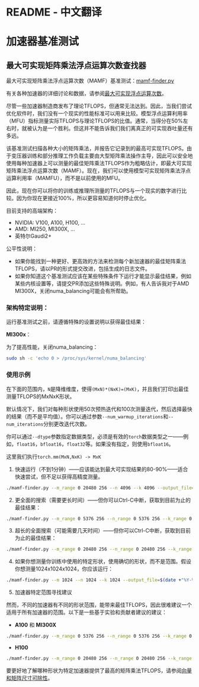 # README - 中文翻译

# 加速器基准测试

## 最大可实现矩阵乘法浮点运算次数查找器

最大可实现矩阵乘法浮点运算次数（MAMF）基准测试：[mamf-finder.py](./mamf-finder.py)

有关各种加速器的详细讨论和数据，请参阅[最大可实现浮点运算次数](../#maximum-achievable-flops)。

尽管一些加速器制造商发布了理论TFLOPS，但通常无法达到。因此，当我们尝试优化软件时，我们没有一个现实的性能标准可以用来比较。模型浮点运算利用率（MFU）指标测量实际TFLOPS与理论TFLOPS的比值。通常，当得分在50%左右时，就被认为是一个胜利。但这并不能告诉我们我们离真正的可实现吞吐量还有多远。

该基准测试扫描各种大小的矩阵乘法，并报告它记录到的最高可实现TFLOPS。由于变压器训练和部分推理工作负载主要由大型矩阵乘法操作主导，因此可以安全地使用每种加速器上可以测量的最佳矩阵乘法TFLOPS作为粗略估计，即最大可实现矩阵乘法浮点运算次数（MAMF）。现在，我们可以使用模型可实现矩阵乘法浮点运算利用率（MAMFU），而不是以前使用的MFU。

因此，现在你可以将你的训练或推理所测量的TFLOPS与一个现实的数字进行比较。因为你现在更接近100%，所以更容易知道何时停止优化。

目前支持的高端架构：
- NVIDIA: V100, A100, H100, ...
- AMD: MI250, MI300X, ...
- 英特尔Gaudi2+

公平性说明：
- 如果你能找到一种更好、更高效的方法来检测每个新加速器的最佳矩阵乘法TFLOPS，请以PR的形式提交改进，包括生成的日志文件。
- 如果你知道这个基准测试应该在某些特殊条件下运行才能显示最佳结果，例如某些内核设置等，请提交PR添加这些特殊说明。例如，有人告诉我对于AMD MI300X，关闭numa_balancing可能会有所帮助。

### 架构特定说明：

运行基准测试之前，请遵循特殊的设置说明以获得最佳结果：

**MI300x**：

为了提高性能，关闭numa_balancing：
```sh
sudo sh -c 'echo 0 > /proc/sys/kernel/numa_balancing'
```

### 使用示例

在下面的范围内，`N`是降维维度，使得`(MxN)*(NxK)=(MxK)`，并且我们打印出最佳测量TFLOPS的MxNxK形状。

默认情况下，我们对每种形状使用50次预热迭代和100次测量迭代，然后选择最快的结果（而不是平均值）。你可以通过参数`--num_warmup_iterations`和`--num_iterations`分别更改迭代次数。

你可以通过`--dtype`参数指定数据类型，必须是有效的`torch`数据类型之一——例如，`float16`，`bfloat16`，`float32`等。如果没有指定，则使用`bfloat16`。

这里我们执行`torch.mm(MxN,NxK) -> MxK`

1. 快速运行（不到1分钟）——应该能达到最大可实现结果的80-90%——适合快速尝试，但不足以获得高精度测量。

```sh
./mamf-finder.py --m_range 0 20480 256 --n 4096 --k 4096 --output_file=$(date +"%Y-%m-%d-%H:%M:%S").txt
```

2. 更全面的搜索（需要更长时间）——但你可以Ctrl-C中断，获取到目前为止的最佳结果：

```sh
./mamf-finder.py --m_range 0 5376 256 --n_range 0 5376 256 --k_range 0 5376 256 --output_file=$(date +"%Y-%m-%d-%H:%M:%S").txt
```

3. 超长的全面搜索（可能需要几天时间）——但你可以Ctrl-C中断，获取到目前为止的最佳结果：

```sh
./mamf-finder.py --m_range 0 20480 256 --n_range 0 20480 256 --k_range 0 20480 256 --output_file=$(date +"%Y-%m-%d-%H:%M:%S").txt
```

4. 如果你想测量你训练中使用的特定形状，使用确切的形状，而不是范围。假设你想测量1024x1024x1024，你应该运行：

```sh
./mamf-finder.py --m 1024 --n 1024 --k 1024 --output_file=$(date +"%Y-%m-%d-%H:%M:%S").txt
```

5. 加速器特定范围寻找建议

然而，不同的加速器有不同的形状范围，能带来最佳TFLOPS，因此很难建议一个适用于所有加速器的范围。以下是一些基于实验和贡献者建议的建议：

- **A100** 和 **MI300X**

```sh
./mamf-finder.py --m_range 0 5376 256 --n_range 0 5376 256 --k_range 0 5376 256 --output_file=$(date +"%Y-%m-%d-%H:%M:%S").txt
```

- **H100**

```sh
./mamf-finder.py --m_range 0 20480 256 --n_range 0 20480 256 --k_range 0 20480 256 --output_file=$(date +"%Y-%m-%d-%H:%M:%S").txt
```

要更好地了解哪种形状为特定加速器提供了最高的矩阵乘法TFLOPS，请参阅[向量和矩阵尺寸可除性](../../../training/performance/README.md#vector-and-matrix-size-divisibility)。